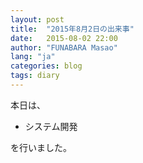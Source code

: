 ```yaml
---
layout: post
title:  "2015年8月2日の出来事"
date:   2015-08-02 22:00
author: "FUNABARA Masao"
lang: "ja"
categories: blog
tags: diary
---
```


本日は、

* システム開発

を行いました。
